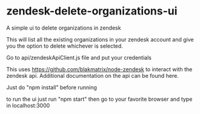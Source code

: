 # zendesk-delete-organizations-ui
A simple ui to delete organizations in zendesk

This will list all the existing organizations in your zendesk account and give you the option to delete whichever is selected.



Go to api/zendeskApiClient.js file and put your credentials

This uses https://github.com/blakmatrix/node-zendesk to interact with the zendesk api. Additional documentation on the api can be found here.

Just do "npm install" before running

to run the ui just run "npm start" then go to your favorite browser and type in localhost:3000
